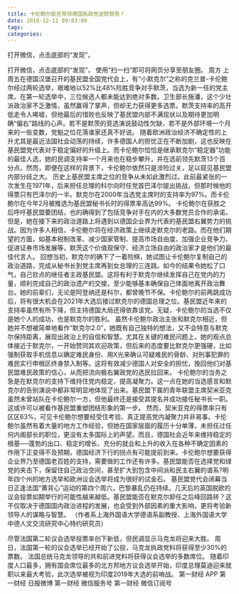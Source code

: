 ```yaml
---
title: 卡伦鲍尔能否带领德国执政党逆转颓势？
date: 2018-12-11 09:03:09
tags: 
categories: 
---
```

打开微信，点击底部的“发现”，
<!-- more -->
打开微信，点击底部的“发现”，
使用“扫一扫”即可将网页分享至朋友圈。
周方
上周五在德国汉堡召开的基民盟全国党代会上，有“小默克尔”之称的克兰普-卡伦鲍尔经过两轮选举，艰难地以52%比48%险胜竞争对手默茨，当选为新一任的党主席。在第一轮选举中，三位候选人都未能达到绝对多数。卫生部长施潘，这个少壮派政治家不乏激情，虽然赢得了掌声，但却无力获得更多选票。默茨支持率的高开低走令人唏嘘，但他最后的惜败也反映了基民盟内部不满现状以及期待更加明确“偏右”路线的心声。若不是默茨的竞选演说鼓动性欠缺，若不是外部环境一个月来的一些变数，党魁之位花落谁家还真不好说。
随着欧洲政治经济不确定性的上升尤其是最近法国社会动荡的持续，许多德国人的担忧正在不断加剧，这也反映在基民盟党代表对于稳定偏好的升级上。而卡伦鲍尔恰恰是继承默克尔“稳定器”功能的最佳人选，她的民调支持率一个月来也在稳步攀升，并在选前领先默茨13个百分点。然而，即便在这样的背景下，卡伦鲍尔依然只是涉险过关，足以窥见基民盟内部分歧之大。
历史上基民盟主席之位的竞争从未如此激烈过。此前最紧张的一次发生在1971年，后来担任总理的科尔向时任党首巴泽尔提出挑战，但那时候他的得票只有巴泽尔的一半。默克尔在2000年当选党主席时的支持率为97%。而卡伦鲍尔在今年2月被推选为基民盟秘书长时的得票率高达99%。
卡伦鲍尔在获胜之后呼吁基民盟要团结，也的确得到了包括竞争对手在内的大多数党员合作的承诺。但是，她在接下来的政治道路上将遇到以德国企业界为代表的基民盟右翼势力的挑战。因为许多人相信，卡伦鲍尔将在经济政策上继续走默克尔的老路。而在他们期望的方面，如基本税制改革、减少国家管制、提高市场自由度、加强企业竞争力、促进证券市场发展等，默茨这个价值观保守、经济立场自由的政治家才是他们的最佳代言人。
回想当初，默克尔的确下了一着险棋，她试图让卡伦鲍尔复制自己的政治道路，完成从秘书长到党主席再到女总理的三连跳。如今的结果令她松了口气，自己钦点的继任者主政基民盟。这将有利于默克尔继续发挥自己在党内的力量，顺利完成自己的政治遗产的交接，至少能够基本确保自己体面地离开政治舞台。她的前辈们，无论是阿登纳还是科尔，都曾晚节不保。卡伦鲍尔的前两跳成功后，将有很大机会在2021年大选后接过默克尔的德国总理之位。基民盟近年来的支持率虽然有所下降，但主持德国大局还得依靠该党。无疑，卡伦鲍尔的当选不仅是她个人的成功，也是默克尔的胜利。
虽然卡伦鲍尔政治主张和默克尔相近，但她并不想被简单地看作“默克尔2.0”，她既有自己独特的想法，又不会特意与默克尔保持距离，展现出政治上的自信和智慧。尤其在关键的难民问题上，她的观点总体接近于默克尔，一开始赞同其欢迎政策，但后来的态度要比默克尔更强硬，比如强制获取手机信息以确定难民身份、用X光来确认可疑难民的骨龄、对刑事犯罪的难民实行申根区终身禁入制等。这将有效减少德国人对安全的担忧，挽回他们对基民盟难民政策的信心，从而把流向极右翼政党的选民拉回来。
卡伦鲍尔的当务之急是在默克尔的支持下维持住党内稳定、提高凝聚力。这一点在她的当选感言和默克尔的告别演说中都非常明显地体现了出来。基民盟下属的青年联盟主席契米亚克虽然未曾站队在卡伦鲍尔一方，但他最终还是接受其提名并成功接任秘书长一职。这或许可以被看作基民盟重塑团结形象的第一步。
然而，契米亚克的得票率只有区区63%，可见卡伦鲍尔想要经受住考验、真正提高党内凝聚力并非易事。卡伦鲍尔虽然有着大量的地方工作经验，但她在国家层面的履历十分单薄，未担任过任何内阁部长的职位，更没有太多国际上的声望。而且，德国社会近年来维持稳定的根基──蓬勃的出口、稳定的增长、充分的就业和上升的收入在各种不确定因素的作用下正变得不及预期，德国经济下行的拐点有可能提前到来。卡伦鲍尔想要获得企业界乃至德国老百姓的支持，需要做的工作还有许多。基民盟能否在选择党和绿党的夹击下，保留住自己政治空间，甚至扩大到包含中间派和民主右翼的谱系?明年四个州的地方选举和欧洲议会选举将成为很好的试金石。
基民盟党代会闭幕当日正逢法国“黄背心”运动的第四个周六，巴黎暴乱仍在持续。几天后的英国脱欧的议会投票如期举行的可能性越来越低。基民盟能否在默克尔卸任之后峰回路转？这不仅取决于德国国内政治进程的发展，也会受到外部因素的重大影响，更将考验新领导人的谋略与智慧。
（作者系上海外国语大学德语系副教授、上海外国语大学中德人文交流研究中心特约研究员）
 
 
尽管法国第二轮议会选举投票率创下新低，但民调显示马克龙将迎来大胜。
周日，法国第一轮的议会选举已经开始了公投，马克龙执政党料将获得至少30%的票数。
法国总统马克龙领导的共和前进党料将获得议会选举的多数席位。
随着印度人口最多，拥有国会席位最多的北方邦地方议会选举开始，印度总理莫迪迎来就职以来最大考验，此次选举被视为印度2019年大选的前哨战。
第一财经
APP
第一财经
日报微博
第一财经
微信服务号
第一财经
微信订阅号
